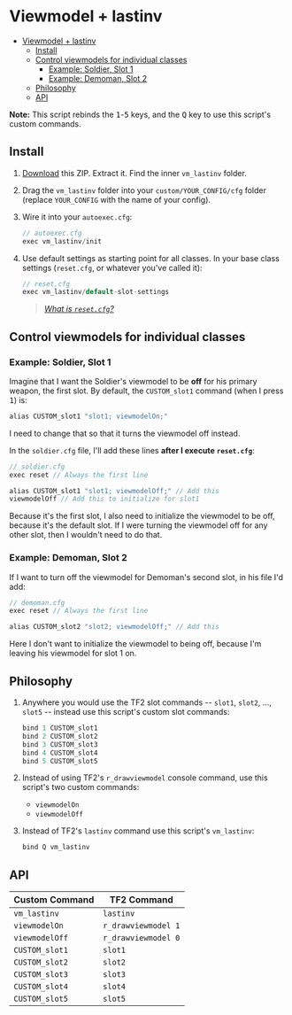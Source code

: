# Viewmodel + lastinv

- [Viewmodel + lastinv](#viewmodel--lastinv)
  - [Install](#install)
  - [Control viewmodels for individual classes](#control-viewmodels-for-individual-classes)
    - [Example: Soldier, Slot 1](#example-soldier-slot-1)
    - [Example: Demoman, Slot 2](#example-demoman-slot-2)
  - [Philosophy](#philosophy)
  - [API](#api)

**Note:** This script rebinds the <kbd>1</kbd>-<kbd>5</kbd> keys, and the <kbd>Q</kbd> key to use this script's custom commands.

## Install

1. [Download](https://github.com/rufio-tf2/viewmodel_lastinv/archive/master.zip) this ZIP. Extract it. Find the inner `vm_lastinv` folder.
1. Drag the `vm_lastinv` folder into your `custom/YOUR_CONFIG/cfg` folder (replace `YOUR_CONFIG` with the name of your config).
1. Wire it into your `autoexec.cfg`:

   ```go
   // autoexec.cfg
   exec vm_lastinv/init
   ```

1. Use default settings as starting point for all classes. In your base class settings (`reset.cfg`, or whatever you've called it):

   ```go
   // reset.cfg
   exec vm_lastinv/default-slot-settings
   ```

   > _[What is `reset.cfg`?](https://youtu.be/a8yKrKD1EJg)_

## Control viewmodels for individual classes

### Example: Soldier, Slot 1

Imagine that I want the Soldier's viewmodel to be **off** for his primary weapon, the first slot. By default, the `CUSTOM_slot1` command (when I press <kbd>1</kbd>) is:

```go
alias CUSTOM_slot1 "slot1; viewmodelOn;"
```

I need to change that so that it turns the viewmodel off instead.

In the `soldier.cfg` file, I'll add these lines **after I execute `reset.cfg`**:

```go
// soldier.cfg
exec reset // Always the first line

alias CUSTOM_slot1 "slot1; viewmodelOff;" // Add this
viewmodelOff // Add this to initialize for slot1
```

Because it's the first slot, I also need to initialize the viewmodel to be off, because it's the default slot. If I were turning the viewmodel off for any other slot, then I wouldn't need to do that.

### Example: Demoman, Slot 2

If I want to turn off the viewmodel for Demoman's second slot, in his file I'd add:

```go
// demoman.cfg
exec reset // Always the first line

alias CUSTOM_slot2 "slot2; viewmodelOff;" // Add this
```

Here I don't want to initialize the viewmodel to being off, because I'm leaving his viewmodel for slot 1 on.

## Philosophy

1.  Anywhere you would use the TF2 slot commands -- `slot1`, `slot2`, ..., `slot5` -- instead use this script's custom slot commands:

    ```go
    bind 1 CUSTOM_slot1
    bind 2 CUSTOM_slot2
    bind 3 CUSTOM_slot3
    bind 4 CUSTOM_slot4
    bind 5 CUSTOM_slot5
    ```

2.  Instead of using TF2's `r_drawviewmodel` console command, use this script's two custom commands:

    - `viewmodelOn`
    - `viewmodelOff`

3.  Instead of TF2's `lastinv` command use this script's `vm_lastinv`:

    ```go
    bind Q vm_lastinv
    ```

## API

| Custom Command | TF2 Command         |
| -------------- | ------------------- |
| `vm_lastinv`   | `lastinv`           |
| `viewmodelOn`  | `r_drawviewmodel 1` |
| `viewmodelOff` | `r_drawviewmodel 0` |
| `CUSTOM_slot1` | `slot1`             |
| `CUSTOM_slot2` | `slot2`             |
| `CUSTOM_slot3` | `slot3`             |
| `CUSTOM_slot4` | `slot4`             |
| `CUSTOM_slot5` | `slot5`             |
